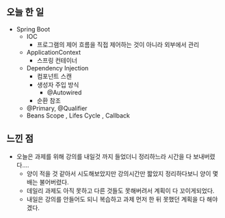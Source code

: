 ## 오늘 한 일

- Spring Boot 
	- IOC 
	  - 프로그램의 제어 흐름을 직접 제어하는 것이 아니라 외부에서 관리
	- ApplicationContext
	  - 스프링 컨테이너  
	- Dependency Injection 
	  - 컴포넌트 스캔
	  - 생성자 주입 방식
	    - @Autowired 
	  - 순환 참조 
	- @Primary, @Qualifier
	- Beans Scope , Lifes Cycle , Callback




## 느낀 점 

- 오늘은 과제를 위해 강의를 내일것 까지 들었더니 정리하느라 시간을 다 보내버렸다.... 
	- 양이 적을 것 같아서 시도해보았지만 강의시간만 짧았지 정리하다보니 양이 몇배는 불어버렸다. 
	- 데일리 과제도 아직 못하고 다른 것들도 못해버려서 계획이 다 꼬이게되었다.
	- 내일은 강의를 안들어도 되니 복습하고 과제 먼저 한 뒤 못했던 계획을 다 해야겠다.